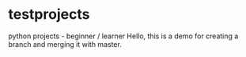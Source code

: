 # testprojects
python projects - beginner / learner
Hello, this is a demo for creating a branch and merging it with master. 
